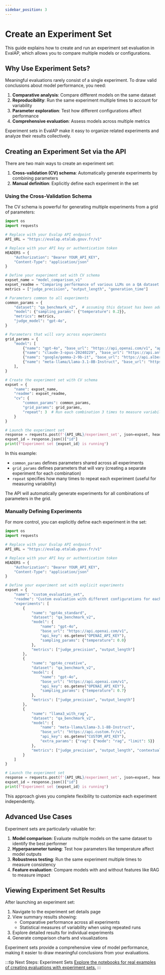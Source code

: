 ```yaml
---
sidebar_position: 3
---
```


# Create an Experiment Set

This guide explains how to create and run an experiment set evaluation  in EvalAP, which allows you to compare multiple models or configurations.

## Why Use Experiment Sets?

Meaningful evaluations rarely consist of a single experiment. To draw valid conclusions about model performance, you need:

1. **Comparative analysis**: Compare different models on the same dataset
2. **Reproducibility**: Run the same experiment multiple times to account for variability
3. **Parameter exploration**: Test how different configurations affect performance
4. **Comprehensive evaluation**: Assess models across multiple metrics

Experiment sets in EvalAP make it easy to organize related experiments and analyze their results collectively.

## Creating an Experiment Set via the API

There are two main ways to create an experiment set:

1. **Cross-validation (CV) schema**: Automatically generate experiments by combining parameters
2. **Manual definition**: Explicitly define each experiment in the set

### Using the Cross-Validation Schema

The CV schema is powerful for generating multiple experiments from a grid of parameters:

```python
import os
import requests

# Replace with your Evalap API endpoint
API_URL = "https://evalap.etalab.gouv.fr/v1"

# Replace with your API key or authentication token
HEADERS = {
    "Authorization": "Bearer YOUR_API_KEY",
    "Content-Type": "application/json"
}

# Define your experiment set with CV schema
expset_name = "model_comparison_v1"
expset_readme = "Comparing performance of various LLMs on a QA dataset."
metrics = ["judge_precision", "output_length", "generation_time"]

# Parameters common to all experiments
common_params = {
    "dataset": "qa_benchmark_v2",  # assuming this dataset has been added before
    "model": {"sampling_params": {"temperature": 0.2}},
    "metrics": metrics,
    "judge_model": "gpt-4o",
}

# Parameters that will vary across experiments
grid_params = {
    "model": [
        {"name": "gpt-4o", "base_url": "https://api.openai.com/v1", "api_key": os.getenv("OPENAI_API_KEY")},
        {"name": "claude-3-opus-20240229", "base_url": "https://api.anthropic.com", "api_key": os.getenv("ANTHROPIC_API_KEY")},
        {"name": "google/gemma-2-9b-it", "base_url": "https://api.albert.fr/v1", "api_key": os.getenv("ALBERT_API_KEY")},
        {"name": "meta-llama/Llama-3.1-8B-Instruct", "base_url": "https://api.albert.fr/v1", "api_key": os.getenv("ALBERT_API_KEY")},
    ],
}

# Create the experiment set with CV schema
expset = {
    "name": expset_name,
    "readme": expset_readme,
    "cv": {
        "common_params": common_params, 
        "grid_params": grid_params, 
        "repeat": 3  # Run each combination 3 times to measure variability
    }
}

# Launch the experiment set
response = requests.post(f'{API_URL}/experiment_set', json=expset, headers=HEADERS)
expset_id = response.json()["id"]
print(f"Experiment set {expset_id} is running")
```

In this example:
- `common_params` defines parameters shared across all experiments
- `grid_params` defines parameters that will vary (creating a separate experiment for each combination)
- `repeat` specifies how many times to repeat each experiment (useful for measuring variability)

The API will automatically generate experiments for all combinations of parameters in the grid.

### Manually Defining Experiments

For more control, you can explicitly define each experiment in the set:

```python
import os
import requests

# Replace with your Evalap API endpoint
API_URL = "https://evalap.etalab.gouv.fr/v1"

# Replace with your API key or authentication token
HEADERS = {
    "Authorization": "Bearer YOUR_API_KEY",
    "Content-Type": "application/json"
}

# Define your experiment set with explicit experiments
expset = {
    "name": "custom_evaluation_set",
    "readme": "Custom evaluation with different configurations for each model.",
    "experiments": [
        {
            "name": "gpt4o_standard",
            "dataset": "qa_benchmark_v2",
            "model": {
                "name": "gpt-4o", 
                "base_url": "https://api.openai.com/v1", 
                "api_key": os.getenv("OPENAI_API_KEY"),
                "sampling_params": {"temperature": 0.0}
            },
            "metrics": ["judge_precision", "output_length"]
        },
        {
            "name": "gpt4o_creative",
            "dataset": "qa_benchmark_v2",
            "model": {
                "name": "gpt-4o", 
                "base_url": "https://api.openai.com/v1", 
                "api_key": os.getenv("OPENAI_API_KEY"),
                "sampling_params": {"temperature": 0.7}
            },
            "metrics": ["judge_precision", "output_length"]
        },
        {
            "name": "llama3_with_rag",
            "dataset": "qa_benchmark_v2",
            "model": {
                "name": "meta-llama/Llama-3.1-8B-Instruct",
                "base_url": "https://api.custom.fr/v1",
                "api_key": os.getenv("CUSTOM_API_KEY"),
                "extra_params": {"rag": {"mode": "rag", "limit": 5}}
            },
            "metrics": ["judge_precision", "output_length", "contextual_relevancy"]
        }
    ]
}

# Launch the experiment set
response = requests.post(f'{API_URL}/experiment_set', json=expset, headers=HEADERS)
expset_id = response.json()["id"]
print(f"Experiment set {expset_id} is running")
```

This approach gives you complete flexibility to customize each experiment independently.

## Advanced Use Cases

Experiment sets are particularly valuable for:

1. **Model comparison**: Evaluate multiple models on the same dataset to identify the best performer
2. **Hyperparameter tuning**: Test how parameters like temperature affect model outputs
3. **Robustness testing**: Run the same experiment multiple times to measure consistency
4. **Feature evaluation**: Compare models with and without features like RAG to measure impact

## Viewing Experiment Set Results

After launching an experiment set:

1. Navigate to the experiment set details page
2. View summary results showing:
   - Comparative performance across all experiments
   - Statistical measures of variability when using repeated runs
3. Explore detailed results for individual experiments
4. Generate comparison charts and visualizations

Experiment sets provide a comprehensive view of model performance, making it easier to draw meaningful conclusions from your evaluations.


:::tip Next Steps: Experiment Sets
[Explore the notebooks for real examples of creating evaluations with experiment sets.](https://github.com/etalab-ia/evalap/tree/main/notebooks)
:::
